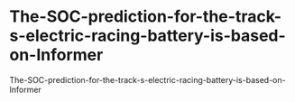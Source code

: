 # The-SOC-prediction-for-the-track-s-electric-racing-battery-is-based-on-Informer
The-SOC-prediction-for-the-track-s-electric-racing-battery-is-based-on-Informer
